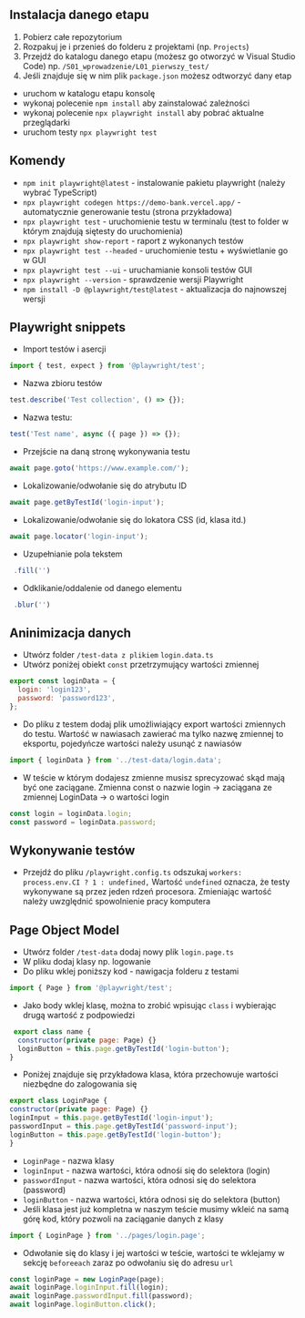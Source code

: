## Instalacja danego etapu

1. Pobierz całe repozytorium
2. Rozpakuj je i przenieś do folderu z projektami (np. `Projects`)
3. Przejdź do katalogu danego etapu (możesz go otworzyć w Visual Studio Code) np. `/S01_wprowadzenie/L01_pierwszy_test/`
4. Jeśli znajduje się w nim plik `package.json` możesz odtworzyć dany etap

- uruchom w katalogu etapu konsolę
- wykonaj polecenie `npm install` aby zainstalować zależności
- wykonaj polecenie `npx playwright install` aby pobrać aktualne przeglądarki
- uruchom testy `npx playwright test`

## Komendy

- `npm init playwright@latest` - instalowanie pakietu playwright (należy wybrać TypeScript)
- `npx playwright codegen https://demo-bank.vercel.app/` - automatycznie generowanie testu (strona przykładowa)
- `npx playwright test` - uruchomienie testu w terminalu (test to folder w którym znajdują siętesty do uruchomienia)
- `npx playwright show-report` - raport z wykonanych testów
- `npx playwright test --headed` - uruchomienie testu + wyświetlanie go w GUI
- `npx playwright test --ui` - uruchamianie konsoli testów GUI
- `npx playwright --version` - sprawdzenie wersji Playwright
- `npm install -D @playwright/test@latest` - aktualizacja do najnowszej wersji

## Playwright snippets

- Import testów i asercji

```javascript
import { test, expect } from '@playwright/test';
```

- Nazwa zbioru testów

```javascript
test.describe('Test collection', () => {});
```

- Nazwa testu:

```javascript
test('Test name', async ({ page }) => {});
```

- Przejście na daną stronę wykonywania testu

```javascript
await page.goto('https://www.example.com/');
```

- Lokalizowanie/odwołanie się do atrybutu ID

```javascript
await page.getByTestId('login-input');
```

- Lokalizowanie/odwołanie się do lokatora CSS (id, klasa itd.)

```javascript
await page.locator('login-input');
```

- Uzupełnianie pola tekstem

```javascript
 .fill('')
```

- Odklikanie/oddalenie od danego elementu

```javascript
 .blur('')
```

## Aninimizacja danych

- Utwórz folder `/test-data z plikiem` `login.data.ts`
- Utwórz poniżej obiekt `const` przetrzymujący wartości zmiennej

```javascript
export const loginData = {
  login: 'login123',
  password: 'password123',
};
```

- Do pliku z testem dodaj plik umożliwiający export wartości zmiennych do testu. Wartość w nawiasach zawierać ma tylko nazwę zmiennej to eksportu, pojedyńcze wartości należy usunąć z nawiasów

```javascript
import { loginData } from '../test-data/login.data';
```

- W teście w którym dodajesz zmienne musisz sprecyzować skąd mają być one zaciągane. Zmienna const o nazwie login -> zaciągana ze zmiennej LoginData -> o wartości login

```javascript
const login = loginData.login;
const password = loginData.password;
```

## Wykonywanie testów

- Przejdź do pliku `/playwright.config.ts` odszukaj `workers: process.env.CI ? 1 : undefined,` Wartość `undefined` oznacza, że testy wykonywane są przez jeden rdzeń procesora. Zmieniając wartość należy uwzględnić spowolnienie pracy komputera

## Page Object Model

- Utwórz folder `/test-data` dodaj nowy plik `login.page.ts`
- W pliku dodaj klasy np. logowanie
- Do pliku wklej poniższy kod - nawigacja folderu z testami

```javascript
import { Page } from '@playwright/test';
```

- Jako body wklej klasę, można to zrobić wpisując `class` i wybierając drugą wartość z podpowiedzi

```javascript
 export class name {
  constructor(private page: Page) {}
  loginButton = this.page.getByTestId('login-button');
}
```

- Poniżej znajduje się przykładowa klasa, która przechowuje wartości niezbędne do zalogowania się

```javascript
export class LoginPage {
constructor(private page: Page) {}
loginInput = this.page.getByTestId('login-input');
passwordInput = this.page.getByTestId('password-input');
loginButton = this.page.getByTestId('login-button');
}
```

- `LoginPage` - nazwa klasy
- `loginInput` - nazwa wartości, która odnośi się do selektora (login)
- `passwordInput` - nazwa wartości, która odnosi się do selektora (password)
- `loginButton` - nazwa wartości, która odnosi się do selektora (button)
- Jeśli klasa jest już kompletna w naszym teście musimy wkleić na samą górę kod, który pozwoli na zaciąganie danych z klasy

```javascript
import { LoginPage } from '../pages/login.page';
```

- Odwołanie się do klasy i jej wartości w teście, wartości te wklejamy w sekcję `beforeeach` zaraz po odwołaniu się do adresu `url`

```javascript
const loginPage = new LoginPage(page);
await loginPage.loginInput.fill(login);
await loginPage.passwordInput.fill(password);
await loginPage.loginButton.click();
```

